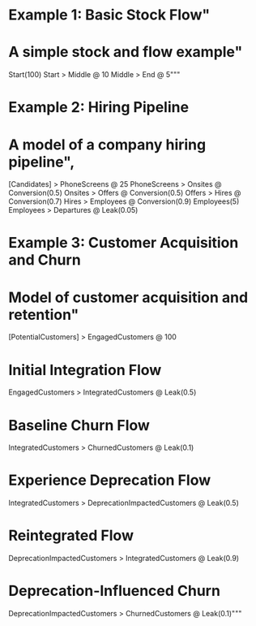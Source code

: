 # Example 1: Basic Stock Flow"
# A simple stock and flow example"

Start(100)
Start > Middle @ 10
Middle > End @ 5"""


# Example 2: Hiring Pipeline
# A model of a company hiring pipeline",

[Candidates] > PhoneScreens @ 25
PhoneScreens > Onsites @ Conversion(0.5)
Onsites > Offers @ Conversion(0.5)
Offers > Hires @ Conversion(0.7)
Hires > Employees @ Conversion(0.9)
Employees(5)
Employees > Departures @ Leak(0.05)


# Example 3: Customer Acquisition and Churn
# Model of customer acquisition and retention"

[PotentialCustomers] > EngagedCustomers @ 100
# Initial Integration Flow
EngagedCustomers > IntegratedCustomers @ Leak(0.5)
# Baseline Churn Flow
IntegratedCustomers > ChurnedCustomers @ Leak(0.1)
# Experience Deprecation Flow
IntegratedCustomers > DeprecationImpactedCustomers @ Leak(0.5)
# Reintegrated Flow
DeprecationImpactedCustomers > IntegratedCustomers @ Leak(0.9)
# Deprecation-Influenced Churn
DeprecationImpactedCustomers > ChurnedCustomers @ Leak(0.1)"""
